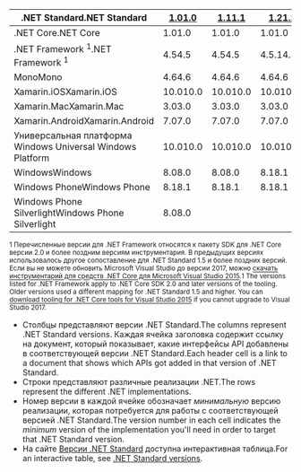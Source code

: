 | <span data-ttu-id="37c83-101">.NET Standard</span><span class="sxs-lookup"><span data-stu-id="37c83-101">.NET Standard</span></span>              | <span data-ttu-id="37c83-102">[1.0]</span><span class="sxs-lookup"><span data-stu-id="37c83-102">[1.0]</span></span> | <span data-ttu-id="37c83-103">[1.1]</span><span class="sxs-lookup"><span data-stu-id="37c83-103">[1.1]</span></span>  | <span data-ttu-id="37c83-104">[1.2]</span><span class="sxs-lookup"><span data-stu-id="37c83-104">[1.2]</span></span> | <span data-ttu-id="37c83-105">[1.3]</span><span class="sxs-lookup"><span data-stu-id="37c83-105">[1.3]</span></span> | <span data-ttu-id="37c83-106">[1.4]</span><span class="sxs-lookup"><span data-stu-id="37c83-106">[1.4]</span></span> | <span data-ttu-id="37c83-107">[1.5]</span><span class="sxs-lookup"><span data-stu-id="37c83-107">[1.5]</span></span>      | <span data-ttu-id="37c83-108">[1.6]</span><span class="sxs-lookup"><span data-stu-id="37c83-108">[1.6]</span></span>      | <span data-ttu-id="37c83-109">[2.0]</span><span class="sxs-lookup"><span data-stu-id="37c83-109">[2.0]</span></span>      |
|----------------------------|-------|--------|-------|-------|-------|------------|------------|------------|
| <span data-ttu-id="37c83-110">.NET Core</span><span class="sxs-lookup"><span data-stu-id="37c83-110">.NET Core</span></span>                  | <span data-ttu-id="37c83-111">1.0</span><span class="sxs-lookup"><span data-stu-id="37c83-111">1.0</span></span>   | <span data-ttu-id="37c83-112">1.0</span><span class="sxs-lookup"><span data-stu-id="37c83-112">1.0</span></span>    | <span data-ttu-id="37c83-113">1.0</span><span class="sxs-lookup"><span data-stu-id="37c83-113">1.0</span></span>   | <span data-ttu-id="37c83-114">1.0</span><span class="sxs-lookup"><span data-stu-id="37c83-114">1.0</span></span>   | <span data-ttu-id="37c83-115">1.0</span><span class="sxs-lookup"><span data-stu-id="37c83-115">1.0</span></span>   | <span data-ttu-id="37c83-116">1.0</span><span class="sxs-lookup"><span data-stu-id="37c83-116">1.0</span></span>        | <span data-ttu-id="37c83-117">1.0</span><span class="sxs-lookup"><span data-stu-id="37c83-117">1.0</span></span>        | <span data-ttu-id="37c83-118">2.0</span><span class="sxs-lookup"><span data-stu-id="37c83-118">2.0</span></span>        |
| <span data-ttu-id="37c83-119">.NET Framework <sup>1</sup></span><span class="sxs-lookup"><span data-stu-id="37c83-119">.NET Framework <sup>1</sup></span></span>| <span data-ttu-id="37c83-120">4.5</span><span class="sxs-lookup"><span data-stu-id="37c83-120">4.5</span></span>   | <span data-ttu-id="37c83-121">4.5</span><span class="sxs-lookup"><span data-stu-id="37c83-121">4.5</span></span>    | <span data-ttu-id="37c83-122">4.5.1</span><span class="sxs-lookup"><span data-stu-id="37c83-122">4.5.1</span></span> | <span data-ttu-id="37c83-123">4.6</span><span class="sxs-lookup"><span data-stu-id="37c83-123">4.6</span></span>   | <span data-ttu-id="37c83-124">4.6.1</span><span class="sxs-lookup"><span data-stu-id="37c83-124">4.6.1</span></span> | <span data-ttu-id="37c83-125">4.6.1</span><span class="sxs-lookup"><span data-stu-id="37c83-125">4.6.1</span></span>      | <span data-ttu-id="37c83-126">4.6.1</span><span class="sxs-lookup"><span data-stu-id="37c83-126">4.6.1</span></span>      | <span data-ttu-id="37c83-127">4.6.1</span><span class="sxs-lookup"><span data-stu-id="37c83-127">4.6.1</span></span>      |
| <span data-ttu-id="37c83-128">Mono</span><span class="sxs-lookup"><span data-stu-id="37c83-128">Mono</span></span>                       | <span data-ttu-id="37c83-129">4.6</span><span class="sxs-lookup"><span data-stu-id="37c83-129">4.6</span></span>   | <span data-ttu-id="37c83-130">4.6</span><span class="sxs-lookup"><span data-stu-id="37c83-130">4.6</span></span>    | <span data-ttu-id="37c83-131">4.6</span><span class="sxs-lookup"><span data-stu-id="37c83-131">4.6</span></span>   | <span data-ttu-id="37c83-132">4.6</span><span class="sxs-lookup"><span data-stu-id="37c83-132">4.6</span></span>   | <span data-ttu-id="37c83-133">4.6</span><span class="sxs-lookup"><span data-stu-id="37c83-133">4.6</span></span>   | <span data-ttu-id="37c83-134">4.6</span><span class="sxs-lookup"><span data-stu-id="37c83-134">4.6</span></span>        | <span data-ttu-id="37c83-135">4.6</span><span class="sxs-lookup"><span data-stu-id="37c83-135">4.6</span></span>        | <span data-ttu-id="37c83-136">5,4</span><span class="sxs-lookup"><span data-stu-id="37c83-136">5.4</span></span>        |
| <span data-ttu-id="37c83-137">Xamarin.iOS</span><span class="sxs-lookup"><span data-stu-id="37c83-137">Xamarin.iOS</span></span>                | <span data-ttu-id="37c83-138">10.0</span><span class="sxs-lookup"><span data-stu-id="37c83-138">10.0</span></span>  | <span data-ttu-id="37c83-139">10.0</span><span class="sxs-lookup"><span data-stu-id="37c83-139">10.0</span></span>   | <span data-ttu-id="37c83-140">10.0</span><span class="sxs-lookup"><span data-stu-id="37c83-140">10.0</span></span>  | <span data-ttu-id="37c83-141">10.0</span><span class="sxs-lookup"><span data-stu-id="37c83-141">10.0</span></span>  | <span data-ttu-id="37c83-142">10.0</span><span class="sxs-lookup"><span data-stu-id="37c83-142">10.0</span></span>  | <span data-ttu-id="37c83-143">10.0</span><span class="sxs-lookup"><span data-stu-id="37c83-143">10.0</span></span>       | <span data-ttu-id="37c83-144">10.0</span><span class="sxs-lookup"><span data-stu-id="37c83-144">10.0</span></span>       | <span data-ttu-id="37c83-145">10.14</span><span class="sxs-lookup"><span data-stu-id="37c83-145">10.14</span></span>      |
| <span data-ttu-id="37c83-146">Xamarin.Mac</span><span class="sxs-lookup"><span data-stu-id="37c83-146">Xamarin.Mac</span></span>                | <span data-ttu-id="37c83-147">3.0</span><span class="sxs-lookup"><span data-stu-id="37c83-147">3.0</span></span>   | <span data-ttu-id="37c83-148">3.0</span><span class="sxs-lookup"><span data-stu-id="37c83-148">3.0</span></span>    | <span data-ttu-id="37c83-149">3.0</span><span class="sxs-lookup"><span data-stu-id="37c83-149">3.0</span></span>   | <span data-ttu-id="37c83-150">3.0</span><span class="sxs-lookup"><span data-stu-id="37c83-150">3.0</span></span>   | <span data-ttu-id="37c83-151">3.0</span><span class="sxs-lookup"><span data-stu-id="37c83-151">3.0</span></span>   | <span data-ttu-id="37c83-152">3.0</span><span class="sxs-lookup"><span data-stu-id="37c83-152">3.0</span></span>        | <span data-ttu-id="37c83-153">3.0</span><span class="sxs-lookup"><span data-stu-id="37c83-153">3.0</span></span>        | <span data-ttu-id="37c83-154">3.8</span><span class="sxs-lookup"><span data-stu-id="37c83-154">3.8</span></span>        |
| <span data-ttu-id="37c83-155">Xamarin.Android</span><span class="sxs-lookup"><span data-stu-id="37c83-155">Xamarin.Android</span></span>            | <span data-ttu-id="37c83-156">7.0</span><span class="sxs-lookup"><span data-stu-id="37c83-156">7.0</span></span>   | <span data-ttu-id="37c83-157">7.0</span><span class="sxs-lookup"><span data-stu-id="37c83-157">7.0</span></span>    | <span data-ttu-id="37c83-158">7.0</span><span class="sxs-lookup"><span data-stu-id="37c83-158">7.0</span></span>   | <span data-ttu-id="37c83-159">7.0</span><span class="sxs-lookup"><span data-stu-id="37c83-159">7.0</span></span>   | <span data-ttu-id="37c83-160">7.0</span><span class="sxs-lookup"><span data-stu-id="37c83-160">7.0</span></span>   | <span data-ttu-id="37c83-161">7.0</span><span class="sxs-lookup"><span data-stu-id="37c83-161">7.0</span></span>        | <span data-ttu-id="37c83-162">7.0</span><span class="sxs-lookup"><span data-stu-id="37c83-162">7.0</span></span>        | <span data-ttu-id="37c83-163">8.0</span><span class="sxs-lookup"><span data-stu-id="37c83-163">8.0</span></span>        |
| <span data-ttu-id="37c83-164">Универсальная платформа Windows </span><span class="sxs-lookup"><span data-stu-id="37c83-164">Universal Windows Platform</span></span> | <span data-ttu-id="37c83-165">10.0</span><span class="sxs-lookup"><span data-stu-id="37c83-165">10.0</span></span>  | <span data-ttu-id="37c83-166">10.0</span><span class="sxs-lookup"><span data-stu-id="37c83-166">10.0</span></span>   | <span data-ttu-id="37c83-167">10.0</span><span class="sxs-lookup"><span data-stu-id="37c83-167">10.0</span></span>  | <span data-ttu-id="37c83-168">10.0</span><span class="sxs-lookup"><span data-stu-id="37c83-168">10.0</span></span>  | <span data-ttu-id="37c83-169">10.0</span><span class="sxs-lookup"><span data-stu-id="37c83-169">10.0</span></span>  | <span data-ttu-id="37c83-170">10.0.16299</span><span class="sxs-lookup"><span data-stu-id="37c83-170">10.0.16299</span></span> | <span data-ttu-id="37c83-171">10.0.16299</span><span class="sxs-lookup"><span data-stu-id="37c83-171">10.0.16299</span></span> | <span data-ttu-id="37c83-172">10.0.16299</span><span class="sxs-lookup"><span data-stu-id="37c83-172">10.0.16299</span></span> |
| <span data-ttu-id="37c83-173">Windows</span><span class="sxs-lookup"><span data-stu-id="37c83-173">Windows</span></span>                    | <span data-ttu-id="37c83-174">8.0</span><span class="sxs-lookup"><span data-stu-id="37c83-174">8.0</span></span>   | <span data-ttu-id="37c83-175">8.0</span><span class="sxs-lookup"><span data-stu-id="37c83-175">8.0</span></span>    | <span data-ttu-id="37c83-176">8.1</span><span class="sxs-lookup"><span data-stu-id="37c83-176">8.1</span></span>   |       |       |            |            |            |
| <span data-ttu-id="37c83-177">Windows Phone</span><span class="sxs-lookup"><span data-stu-id="37c83-177">Windows Phone</span></span>              | <span data-ttu-id="37c83-178">8.1</span><span class="sxs-lookup"><span data-stu-id="37c83-178">8.1</span></span>   | <span data-ttu-id="37c83-179">8.1</span><span class="sxs-lookup"><span data-stu-id="37c83-179">8.1</span></span>    | <span data-ttu-id="37c83-180">8.1</span><span class="sxs-lookup"><span data-stu-id="37c83-180">8.1</span></span>   |       |       |            |            |            |
| <span data-ttu-id="37c83-181">Windows Phone Silverlight</span><span class="sxs-lookup"><span data-stu-id="37c83-181">Windows Phone Silverlight</span></span>  | <span data-ttu-id="37c83-182">8.0</span><span class="sxs-lookup"><span data-stu-id="37c83-182">8.0</span></span>   |        |       |       |       |            |            |            |

<span data-ttu-id="37c83-183"><sup>1 Перечисленные версии для .NET Framework относятся к пакету SDK для .NET Core версии 2.0 и более поздним версиям инструментария. В предыдущих версиях использовалось другое сопоставление для .NET Standard 1.5 и более поздних версий. Если вы не можете обновить Microsoft Visual Studio до версии 2017, можно [скачать инструментарий для средств .NET Core для Microsoft Visual Studio 2015](https://github.com/dotnet/core/blob/master/release-notes/download-archive.md).</sup></span><span class="sxs-lookup"><span data-stu-id="37c83-183"><sup>1 The versions listed for .NET Framework apply to .NET Core SDK 2.0 and later versions of the tooling. Older versions used a different mapping for .NET Standard 1.5 and higher. You can [download tooling for .NET Core tools for Visual Studio 2015](https://github.com/dotnet/core/blob/master/release-notes/download-archive.md) if you cannot upgrade to Visual Studio 2017.</sup></span></span>

- <span data-ttu-id="37c83-184">Столбцы представляют версии .NET Standard.</span><span class="sxs-lookup"><span data-stu-id="37c83-184">The columns represent .NET Standard versions.</span></span> <span data-ttu-id="37c83-185">Каждая ячейка заголовка содержит ссылку на документ, который показывает, какие интерфейсы API добавлены в соответствующей версии .NET Standard.</span><span class="sxs-lookup"><span data-stu-id="37c83-185">Each header cell is a link to a document that shows which APIs got added in that version of .NET Standard.</span></span>
- <span data-ttu-id="37c83-186">Строки представляют различные реализации .NET.</span><span class="sxs-lookup"><span data-stu-id="37c83-186">The rows represent the different .NET implementations.</span></span>
- <span data-ttu-id="37c83-187">Номер версии в каждой ячейке обозначает *минимальную* версию реализации, которая потребуется для работы с соответствующей версией .NET Standard.</span><span class="sxs-lookup"><span data-stu-id="37c83-187">The version number in each cell indicates the *minimum* version of the implementation you'll need in order to target that .NET Standard version.</span></span>
- <span data-ttu-id="37c83-188">На сайте [Версии .NET Standard](http://immo.landwerth.net/netstandard-versions/#) доступна интерактивная таблица.</span><span class="sxs-lookup"><span data-stu-id="37c83-188">For an interactive table, see [.NET Standard versions](http://immo.landwerth.net/netstandard-versions/#).</span></span>

[1.0]: https://github.com/dotnet/standard/blob/master/docs/versions/netstandard1.0.md
[1.1]: https://github.com/dotnet/standard/blob/master/docs/versions/netstandard1.1.md
[1.2]: https://github.com/dotnet/standard/blob/master/docs/versions/netstandard1.2.md
[1.3]: https://github.com/dotnet/standard/blob/master/docs/versions/netstandard1.3.md
[1.4]: https://github.com/dotnet/standard/blob/master/docs/versions/netstandard1.4.md
[1.5]: https://github.com/dotnet/standard/blob/master/docs/versions/netstandard1.5.md
[1.6]: https://github.com/dotnet/standard/blob/master/docs/versions/netstandard1.6.md
[2.0]: https://github.com/dotnet/standard/blob/master/docs/versions/netstandard2.0.md
